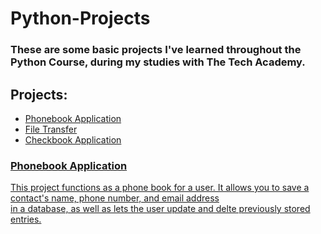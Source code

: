 # Python-Projects

<h3> These are some basic projects I've learned throughout the Python Course, during my studies with The Tech Academy.</h3>

<h2><strong>Projects: </strong></h2>
<ul>
  <li><a href="https://github.com/Kdooby/Python-Projects/tree/main/Phonebook%20Project"</a>Phonebook Application</li>
  <li><a href="https://github.com/Kdooby/Python-Projects/tree/main/File%20Transfer"</a>File Transfer</li>
  <li><a href="https://github.com/Kdooby/Python-Projects/tree/main/Django/CheckbookChallenge"</a>Checkbook Application</li>
</ul>
  
<h3><strong>Phonebook Application</strong></h3>

<p>This project functions as a phone book for a user. It allows you to save a contact's name, phone number, and email address<br>
  in a database, as well as lets the user update and delte previously stored entries.</p>

